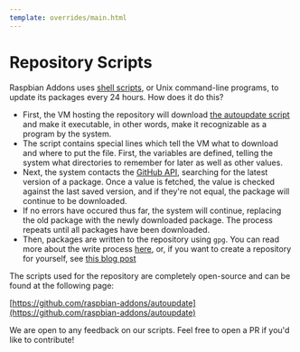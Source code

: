 ```yaml
---
template: overrides/main.html
---
```


# Repository Scripts

Raspbian Addons uses [shell scripts](https://en.wikipedia.org/wiki/Shell_script), or Unix command-line programs, to update its packages every 24 hours. How does it do this?

- First, the VM hosting the repository will download [the autoupdate script](https://github.com/raspbian-addons/scripts/blob/master/au.sh) and make it executable, in other words, make it recognizable as a program by the system.
- The script contains special lines which tell the VM what to download and where to put the file. First, the variables are defined, telling the system what directories to remember for later as well as other values.
- Next, the system contacts the [GitHub API](https://api.github.com/), searching for the latest version of a package. Once a value is fetched, the value is checked against the last saved version, and if they're not equal, the package will continue to be downloaded.
- If no errors have occured thus far, the system will continue, replacing the old package with the newly downloaded package. The process repeats until all packages have been downloaded.
- Then, packages are written to the repository using `gpg`. You can read more about the write process [here](https://docs.raspbian-addons.org/about/how-does-it-work/), or, if you want to create a repository for yourself, see [this blog post](https://ryanfortner.github.io/blog/2021/12/10/create-apt-repo.html)

The scripts used for the repository are completely open-source and can be found at the following page:

[https://github.com/raspbian-addons/autoupdate](https://github.com/raspbian-addons/autoupdate)

We are open to any feedback on our scripts. Feel free to open a PR if you'd like to contribute!

